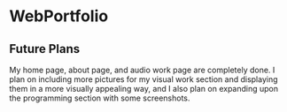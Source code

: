 # WebPortfolio

## Future Plans

My home page, about page, and audio work page are completely done. I plan on including more pictures for my visual work section and displaying them in a more visually appealing way, and I also plan on expanding upon the programming section with some screenshots. 
